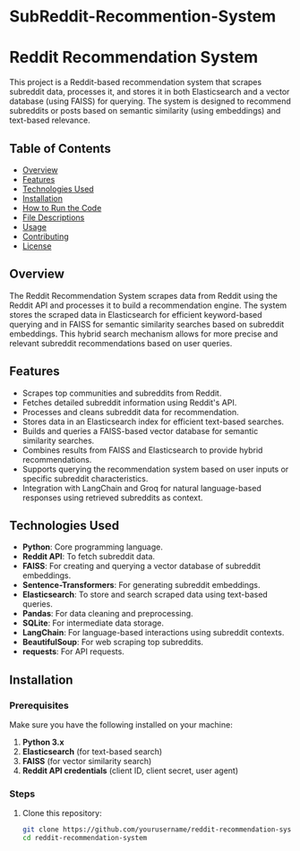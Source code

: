 # SubReddit-Recommention-System

# Reddit Recommendation System

This project is a Reddit-based recommendation system that scrapes subreddit data, processes it, and stores it in both Elasticsearch and a vector database (using FAISS) for querying. The system is designed to recommend subreddits or posts based on semantic similarity (using embeddings) and text-based relevance.

## Table of Contents

- [Overview](#overview)
- [Features](#features)
- [Technologies Used](#technologies-used)
- [Installation](#installation)
- [How to Run the Code](#how-to-run-the-code)
- [File Descriptions](#file-descriptions)
- [Usage](#usage)
- [Contributing](#contributing)
- [License](#license)

## Overview

The Reddit Recommendation System scrapes data from Reddit using the Reddit API and processes it to build a recommendation engine. The system stores the scraped data in Elasticsearch for efficient keyword-based querying and in FAISS for semantic similarity searches based on subreddit embeddings. This hybrid search mechanism allows for more precise and relevant subreddit recommendations based on user queries.

## Features

- Scrapes top communities and subreddits from Reddit.
- Fetches detailed subreddit information using Reddit's API.
- Processes and cleans subreddit data for recommendation.
- Stores data in an Elasticsearch index for efficient text-based searches.
- Builds and queries a FAISS-based vector database for semantic similarity searches.
- Combines results from FAISS and Elasticsearch to provide hybrid recommendations.
- Supports querying the recommendation system based on user inputs or specific subreddit characteristics.
- Integration with LangChain and Groq for natural language-based responses using retrieved subreddits as context.

## Technologies Used

- **Python**: Core programming language.
- **Reddit API**: To fetch subreddit data.
- **FAISS**: For creating and querying a vector database of subreddit embeddings.
- **Sentence-Transformers**: For generating subreddit embeddings.
- **Elasticsearch**: To store and search scraped data using text-based queries.
- **Pandas**: For data cleaning and preprocessing.
- **SQLite**: For intermediate data storage.
- **LangChain**: For language-based interactions using subreddit contexts.
- **BeautifulSoup**: For web scraping top subreddits.
- **requests**: For API requests.

## Installation

### Prerequisites

Make sure you have the following installed on your machine:

1. **Python 3.x**
2. **Elasticsearch** (for text-based search)
3. **FAISS** (for vector similarity search)
4. **Reddit API credentials** (client ID, client secret, user agent)

### Steps

1. Clone this repository:

   ```bash
   git clone https://github.com/yourusername/reddit-recommendation-system.git
   cd reddit-recommendation-system
